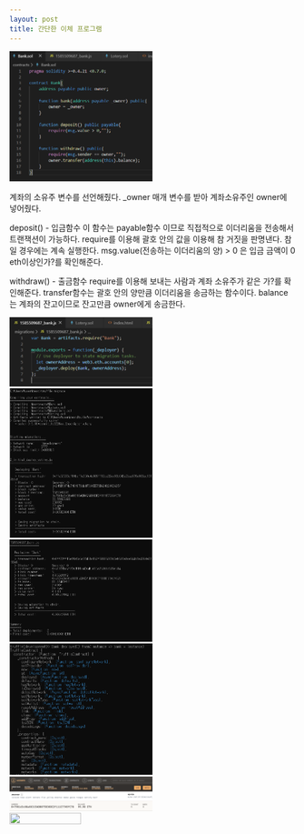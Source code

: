 ```yaml
---
layout: post
title: 간단한 이체 프로그램
---
```


<img src="/assets/images/bank_code.PNG" width="50%" height="20%">

계좌의 소유주 변수를 선언해줬다.
_owner 매개 변수를 받아 계좌소유주인 owner에 넣어줬다.


deposit() - 입금함수
이 함수는 payable함수 이므로 직접적으로 이더리움을 전송해서 트랜잭션이 가능하다.
require를 이용해 괄호 안의 값을 이용해 참 거짓을 판명낸다. 
참일 경우에는 계속 실행한다. 
msg.value(전송하는 이더리움의 양) > 0 은 입금 금액이 0 eth이상인가?를 확인해준다.

withdraw() - 출금함수
require를 이용해 보내는 사람과 계좌 소유주가 같은 가?를 확인해준다.
transfer함수는 괄호 안의 양만큼 이더리움을 송금하는 함수이다.
balance는 계좌의 잔고이므로 잔고만큼 owner에게 송금한다.

<img src="/assets/images/bank_deploy_migrate.PNG" width="50%" height="20%">
<img src="/assets/images/bank_compile.PNG" width="50%" height="20%">
<img src="/assets/images/bank_compile2.PNG" width="50%" height="20%">
<img src="/assets/images/bank_deploy.PNG" width="50%" height="20%">
<img src="/assets/images/bank_gana.PNG" width="50%" height="20%">
<img src="/assets/images/bank_owner.PNG" width="50%" height="20%">